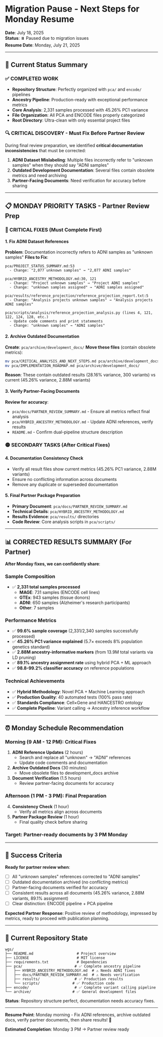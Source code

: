 # Migration Pause - Next Steps for Monday Resume
**Date**: July 18, 2025  
**Status**: ⏸️ Paused due to migration issues  
**Resume Date**: Monday, July 21, 2025

---

## 🎯 **Current Status Summary**

### **✅ COMPLETED WORK**
- **Repository Structure**: Perfectly organized with `pca/` and `encode/` pipelines
- **Ancestry Pipeline**: Production-ready with exceptional performance metrics
- **Core Analysis**: 2,331 samples processed with 45.26% PC1 variance
- **File Organization**: All PCA and ENCODE files properly categorized
- **Root Directory**: Ultra-clean with only essential project files

### **🔍 CRITICAL DISCOVERY - Must Fix Before Partner Review**
During final review preparation, we identified **critical documentation inconsistencies** that must be corrected:

1. **ADNI Dataset Mislabeling**: Multiple files incorrectly refer to "unknown samples" when they should say "ADNI samples"
2. **Outdated Development Documentation**: Several files contain obsolete metrics and need archiving
3. **Partner-Facing Documents**: Need verification for accuracy before sharing

---

## 📋 **MONDAY PRIORITY TASKS - Partner Review Prep**

### **🔴 CRITICAL FIXES (Must Complete First)**

#### **1. Fix ADNI Dataset References**
**Problem**: Documentation incorrectly refers to ADNI samples as "unknown samples"
**Files to Fix**:
```
pca/PROJECT_STATUS_SUMMARY.md:53
  - Change: "2,077 unknown samples" → "2,077 ADNI samples"

pca/HYBRID_ANCESTRY_METHODOLOGY.md:30, 121
  - Change: "Project unknown samples" → "Project ADNI samples"
  - Change: "unknown samples assigned" → "ADNI samples assigned"

pca/results/reference_projection/reference_projection_report.txt:5
  - Change: "Analysis projects unknown samples" → "Analysis projects ADNI samples"

pca/scripts/analysis/reference_projection_analysis.py (lines 4, 121, 122, 124, 128, etc.)
  - Update code comments and print statements
  - Change: "unknown samples" → "ADNI samples"
```

#### **2. Archive Outdated Documentation**
**Create**: `pca/archive/development_docs/`
**Move these files** (contain obsolete metrics):
```bash
mv pca/CRITICAL_ANALYSIS_AND_NEXT_STEPS.md pca/archive/development_docs/
mv pca/IMPLEMENTATION_ROADMAP.md pca/archive/development_docs/
```
**Reason**: These contain outdated results (28.16% variance, 300 variants) vs current (45.26% variance, 2.88M variants)

#### **3. Verify Partner-Facing Documents**
**Review for accuracy**:
- `pca/docs/PARTNER_REVIEW_SUMMARY.md` - Ensure all metrics reflect final analysis
- `pca/HYBRID_ANCESTRY_METHODOLOGY.md` - Update ADNI references, verify results
- `README.md` - Confirm dual-pipeline structure description

### **🟡 SECONDARY TASKS (After Critical Fixes)**

#### **4. Documentation Consistency Check**
- Verify all result files show current metrics (45.26% PC1 variance, 2.88M variants)
- Ensure no conflicting information across documents
- Remove any duplicate or superseded documentation

#### **5. Final Partner Package Preparation**
- **Primary Document**: `pca/docs/PARTNER_REVIEW_SUMMARY.md`
- **Technical Details**: `pca/HYBRID_ANCESTRY_METHODOLOGY.md`
- **Results Evidence**: `pca/results/` directories
- **Code Review**: Core analysis scripts in `pca/scripts/`

---

## 📊 **CORRECTED RESULTS SUMMARY (For Partner)**

**After Monday fixes, we can confidently share**:

### **Sample Composition**
- ✅ **2,331 total samples processed**
  - **MAGE**: 731 samples (ENCODE cell lines)
  - **GTEx**: 943 samples (tissue donors)
  - **ADNI**: 650 samples (Alzheimer's research participants)
  - **Other**: 7 samples

### **Performance Metrics**
- ✅ **99.6% sample coverage** (2,331/2,340 samples successfully processed)
- ✅ **45.26% PC1 variance explained** (5.7× exceeds 8% population genetics standard)
- ✅ **2.88M ancestry-informative markers** (from 13.9M total variants via LD pruning)
- ✅ **89.1% ancestry assignment rate** using hybrid PCA + ML approach
- ✅ **98.8-99.2% classifier accuracy** on reference populations

### **Technical Achievements**
- ✅ **Hybrid Methodology**: Novel PCA + Machine Learning approach
- ✅ **Production Quality**: 40 automated tests (100% pass rate)
- ✅ **Standards Compliance**: Cell×Gene and HANCESTRO ontology
- ✅ **Complete Pipeline**: Variant calling → Ancestry inference workflow

---

## ⏰ **Monday Schedule Recommendation**

### **Morning (9 AM - 12 PM): Critical Fixes**
1. **ADNI Reference Updates** (2 hours)
   - Search and replace all "unknown" → "ADNI" references
   - Update code comments and documentation
2. **Archive Outdated Docs** (30 minutes)
   - Move obsolete files to development_docs archive
3. **Document Verification** (1.5 hours)
   - Review partner-facing documents for accuracy

### **Afternoon (1 PM - 3 PM): Final Preparation**
4. **Consistency Check** (1 hour)
   - Verify all metrics align across documents
5. **Partner Package Review** (1 hour)
   - Final quality check before sharing

### **Target**: Partner-ready documents by 3 PM Monday

---

## 🎯 **Success Criteria**

**Ready for partner review when**:
- [ ] All "unknown samples" references corrected to "ADNI samples"
- [ ] Outdated documentation archived (no conflicting metrics)
- [ ] Partner-facing documents verified for accuracy
- [ ] Consistent results across all documents (45.26% variance, 2.88M variants, 89.1% assignment)
- [ ] Clear distinction: ENCODE pipeline + PCA pipeline

**Expected Partner Response**: Positive review of methodology, impressed by metrics, ready to proceed with publication planning.

---

## 📁 **Current Repository State**

```
wgs/
├── README.md                    # Project overview
├── LICENSE                      # MIT license
├── requirements.txt             # Dependencies
├── pca/                        # ✅ Complete ancestry pipeline
│   ├── HYBRID_ANCESTRY_METHODOLOGY.md  # ⚠️ Needs ADNI fixes
│   ├── docs/PARTNER_REVIEW_SUMMARY.md  # ⚠️ Needs verification
│   ├── results/                # ✅ Production results
│   └── scripts/               # ✅ Production code
├── encode/                     # ✅ Complete variant calling pipeline
└── archive/                   # ✅ General development files
```

**Status**: Repository structure perfect, documentation needs accuracy fixes.

---

**Resume Point**: Monday morning - Fix ADNI references, archive outdated docs, verify partner documents, then share results! 🚀

**Estimated Completion**: Monday 3 PM → Partner review ready
